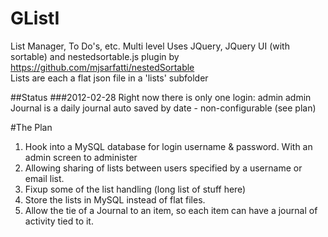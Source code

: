 GListI
======

List Manager, To Do's, etc.  Multi level
Uses JQuery, JQuery UI (with sortable) and nestedsortable.js plugin by https://github.com/mjsarfatti/nestedSortable  
Lists are each a flat json file in a 'lists' subfolder

##Status
###2012-02-28
Right now there is only one login: admin admin  
Journal is a daily journal auto saved by date - non-configurable (see plan)

#The Plan
1. Hook into a MySQL database for login username & password. With an admin screen to administer  
2. Allowing sharing of lists between users specified by a username or email list.  
3. Fixup some of the list handling (long list of stuff here)  
4. Store the lists in MySQL instead of flat files.  
5. Allow the tie of a Journal to an item, so each item can have a journal of activity tied to it.
